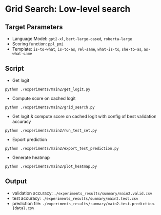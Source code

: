 # Grid Search: Low-level search

## Target Parameters
- Language Model: `gpt2-xl`, `bert-large-cased`, `roberta-large`
- Scoring function: `ppl_pmi`
- Template: `is-to-what`, `is-to-as`, `rel-same`, `what-is-to`, `she-to-as`, `as-what-same`

## Script
- Get logit
```shell script
python ./experiments/main2/get_logit.py
```

- Compute score on cached logit
```shell script
python ./experiments/main2/grid_search.py
```

- Get logit & compute score on cached logit with config of best validation accuracy
```shell script
python ./experiments/main2/run_test_set.py
```

- Export prediction
```shell script
python ./experiments/main2/export_test_prediction.py
```

- Generate heatmap
```shell script
python ./experiments/main2/plot_heatmap.py
```
## Output
- validation accuracy: `./experiments_results/summary/main2.valid.csv`
- test accuracy: `./experiments_results/summary/main2.test.csv`
- prediction file: `./experiments_results/summary/main2.test.prediction.{data}.csv`